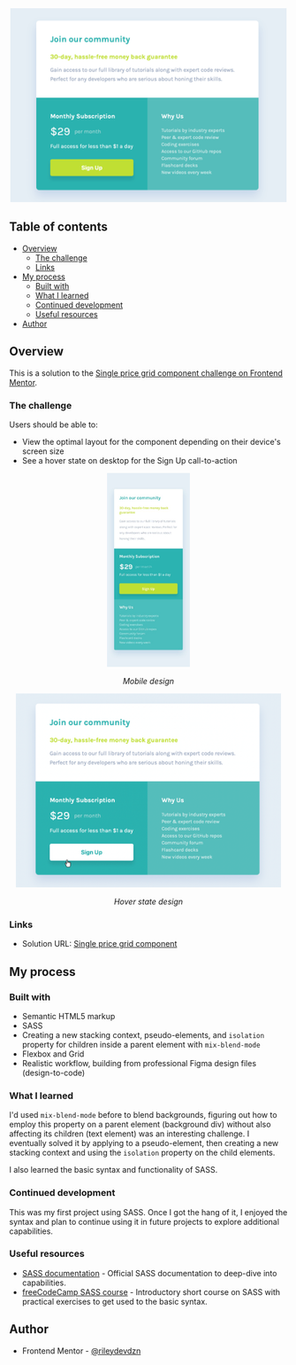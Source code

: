 <div align="center">
  <img 
    src="./price component SASS.png"
    alt="Single price component card"
    height="350px">
</div>

## Table of contents

- [Overview](#overview)
  - [The challenge](#the-challenge)
  - [Links](#links)
- [My process](#my-process)
  - [Built with](#built-with)
  - [What I learned](#what-i-learned)
  - [Continued development](#continued-development)
  - [Useful resources](#useful-resources)
- [Author](#author)

## Overview

This is a solution to the [Single price grid component challenge on Frontend Mentor](https://www.frontendmentor.io/challenges/single-price-grid-component-5ce41129d0ff452fec5abbbc).

### The challenge

Users should be able to:

- View the optimal layout for the component depending on their device's screen size
- See a hover state on desktop for the Sign Up call-to-action

<div align="center">
  <img
    src="./mobile-design.jpg"
    alt=""
    height="350px">
  <p><em>Mobile design</em></p>
</div>
<div align="center">
  <img
    src="./price component hover.png"
    alt=""
    height="350px">
  <p><em>Hover state design</em></p>
</div>

### Links

- Solution URL: [Single price grid component](https://rileydevdzn.github.io/price-component-with-sass/)

## My process

### Built with

- Semantic HTML5 markup
- SASS
- Creating a new stacking context, pseudo-elements, and `isolation` property for children inside a parent element with `mix-blend-mode`
- Flexbox and Grid
- Realistic workflow, building from professional Figma design files (design-to-code) 

### What I learned

I'd used `mix-blend-mode` before to blend backgrounds, figuring out how to employ this property on a parent element (background div) without also affecting its children (text element) was an interesting challenge. I eventually solved it by applying to a pseudo-element, then creating a new stacking context and using the `isolation` property on the child elements.

I also learned the basic syntax and functionality of SASS.


### Continued development

This was my first project using SASS. Once I got the hang of it, I enjoyed the syntax and plan to continue using it in future projects to explore additional capabilities. 

### Useful resources

- [SASS documentation](https://sass-lang.com/documentation/) - Official SASS documentation to deep-dive into capabilities. 
- [freeCodeCamp SASS course](https://www.freecodecamp.org/learn/front-end-development-libraries/#sass) - Introductory short course on SASS with practical exercises to get used to the basic syntax.

## Author

- Frontend Mentor - [@rileydevdzn](https://www.frontendmentor.io/profile/rileydevdzn)
